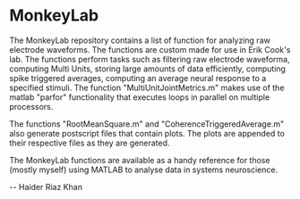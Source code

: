 MonkeyLab
=========

The MonkeyLab repository contains a list of function for analyzing raw electrode waveforms. The functions are custom made for use in Erik Cook's lab. The functions perform tasks such as filtering raw electrode waveforma, computing Multi Units, storing large amounts of data efficiently, computing spike triggered averages, computing an average neural response to a specified stimuli. The function "MultiUnitJointMetrics.m" makes use of the matlab "parfor" functionality that executes loops in parallel on multiple processors. 

The functions "RootMeanSquare.m" and "CoherenceTriggeredAverage.m" also generate postscript files that contain plots. The plots are appended to their respective files as they are generated.

The MonkeyLab functions are available as a handy reference for those (mostly myself) using MATLAB to analyse data in systems neuroscience.
  
    
-- Haider Riaz Khan
